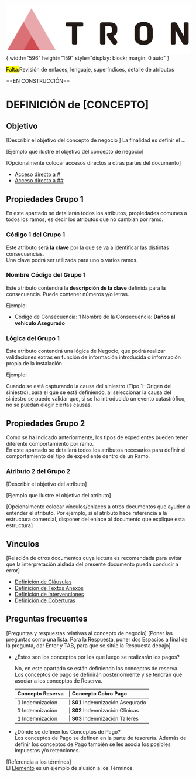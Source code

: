 ![Imagen LOGO](./00-Imagen/logo-TRON.png){ width="596" height="159" style="display: block; margin: 0 auto" }

<mark>Falta:</mark>Revisión de enlaces, lenguaje, superíndices, detalle de atributos

==EN CONSTRUCCIÓN==  

# DEFINICIÓN de [CONCEPTO] 

## **Objetivo**
[Describir el objetivo del concepto de negocio ]
La finalidad es definir el ...

[Ejemplo que ilustre el objetivo del concepto de negocio]

[Opcionalmente colocar accesos directos a otras partes del documento]
- [Acceso directo a #](#propiedades-grupo-1)
- [Acceso directo a ##](#atributo-1-del-grupo-1)


## **Propiedades Grupo 1**
En este apartado se detallarán todos los atributos, propiedades comunes a todos los ramos, es decir los atributos que no cambian por ramo.

### **Código 1 del Grupo 1**
Este atributo será __la clave__ por la que se va a identificar las distintas consecuencias.  
Una clave podrá ser utilizada para uno o varios ramos.

### **Nombre Código del Grupo 1**
Este atributo contendrá la __descripción de la clave__ definida para la consecuencia. Puede contener números y/o letras.

Ejemplo: 
	
- Código de Consecuencia: __1__	Nombre de la Consecuencia: __Daños al vehículo Asegurado__

[](/docs/01-Definicion/01-Modulos/01-Comunes/04-Estructura%20producto/DEFINICION-Compania.md)

### **Lógica  del Grupo 1**

Este atributo contendrá una lógica de Negocio, que podrá realizar validaciones extras en función de información introducida o información propia de la instalación.

Ejemplo:

Cuando se está capturando la causa del siniestro (Tipo 1- Origen del siniestro), para el que se está definiendo, al seleccionar la causa del siniestro se puede validar que, si se ha introducido un evento catastrófico, no se puedan elegir ciertas causas.

## **Propiedades Grupo 2**
Como se ha indicado anteriormente, los tipos de expedientes pueden tener diferente comportamiento por ramo.  
En este apartado se detallará todos los atributos necesarios para definir el comportamiento del tipo de expediente dentro de un Ramo. 
### **Atributo 2 del Grupo 2**
[Describir el objetivo del atributo]

[Ejemplo que ilustre el objetivo del atributo]

[Opcionalmente colocar vínculos/enlaces a otros documentos que ayuden a entender el atributo. Por ejemplo, si el atributo hace referencia a la estructura comercial, disponer del enlace al documento que explique esta estructura]
[](/docs/01-Definicion/01-Modulos/01-Comunes/04-Estructura%20producto/DEFINICION-Compania.md)

## **Vínculos**
[Relación de otros documentos cuya lectura es recomendada para evitar que la interpretación aislada del presente documento pueda conducir a error]

- [Definición de Cláusulas](https://mapfrecorp-my.sharepoint.com/wiki/spaces/CTRON/pages/8714739870914085337)
- [Definición de Textos Anexos](https://mapfrecorp-my.sharepoint.com/wiki/spaces/CTRON/pages/8714739871222366209)
- [Definición de Intervenciones](https://mapfrecorp-my.sharepoint.com/wiki/spaces/CTRON/pages/8714739871229050884)
- [Definición de Coberturas](https://mapfrecorp-my.sharepoint.com/wiki/spaces/CTRON/pages/8714739870912348224)

## **Preguntas frecuentes**
[Preguntas y respuestas relativas al concepto de negocio]
[Poner las preguntas como una lista. Para la Respuesta, poner dos Espacios a final de la pregunta,  dar Enter y  TAB, para que se sitúe la Respuesta debajo]

- ¿Estos son los conceptos por los que luego se realizarán los pagos?

   No, en este apartado se están definiendo los conceptos de reserva.   
   Los conceptos de pago se definirán posteriormente y se tendrán que asociar a los conceptos de Reserva.   
  
  | Concepto Reserva|\| Concepto Cobro Pago|  
  |---|---|
  |**1** Indemnización|\| **S01** Indemnización Asegurado|
  |**1** Indemnización|\| **S02** Indemnización Clínicas |
  |**1** Indemnización|\| **S03** Indemnización Talleres |

- ¿Dónde se definen los Conceptos de Pago?  
  Los conceptos de Pago se definen en la parte de tesorería. Además de definir los conceptos de Pago también se les asocia los posibles impuestos y/o retenciones.   

[Referencia a los términos]  
El [Elemento] es un ejemplo de alusión a los Términos.
 
[Elemento]: <../../../../../99-Terminos/TRON-Terminos.md#elemento>

